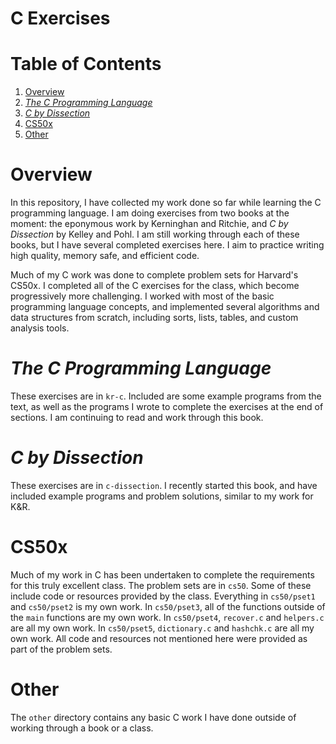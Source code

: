 

<a id="orgd1cbaa5"></a>

# C Exercises


# Table of Contents

1.  [Overview](#org22465d8)
2.  [*The C Programming Language*](#orge5c04a0)
3.  [*C by Dissection*](#orgf76d969)
4.  [CS50x](#org079ba2a)
5.  [Other](#orgdb12181)


<a id="org22465d8"></a>

# Overview

In this repository, I have collected my work done so far while
learning the C programming language. I am doing exercises from two
books at the moment: the eponymous work by Kerninghan and Ritchie, and
*C by Dissection* by Kelley and Pohl. I am still working through each
of these books, but I have several completed exercises here. I aim to
practice writing high quality, memory safe, and efficient code.

Much of my C work was done to complete problem sets for Harvard's
CS50x. I completed all of the C exercises for the class, which become
progressively more challenging. I worked with most of the basic
programming language concepts, and implemented several algorithms and
data structures from scratch, including sorts, lists, tables, and
custom analysis tools.


<a id="orge5c04a0"></a>

# *The C Programming Language*

These exercises are in `kr-c`. Included are some example programs from
the text, as well as the programs I wrote to complete the exercises at
the end of sections. I am continuing to read and work through this
book.


<a id="orgf76d969"></a>

# *C by Dissection*

These exercises are in `c-dissection`. I recently started this book,
and have included example programs and problem solutions, similar to
my work for K&R.


<a id="org079ba2a"></a>

# CS50x

Much of my work in C has been undertaken to complete the requirements
for this truly excellent class. The problem sets are in `cs50`. Some
of these include code or resources provided by the class. Everything
in `cs50/pset1` and `cs50/pset2` is my own work. In `cs50/pset3`, all
of the functions outside of the `main` functions are my own work. In
`cs50/pset4`, `recover.c` and `helpers.c` are all my own work. In
`cs50/pset5`, `dictionary.c` and `hashchk.c` are all my own work. All
code and resources not mentioned here were provided as part of the
problem sets.


<a id="orgdb12181"></a>

# Other

The `other` directory contains any basic C work I have done outside of
working through a book or a class.

